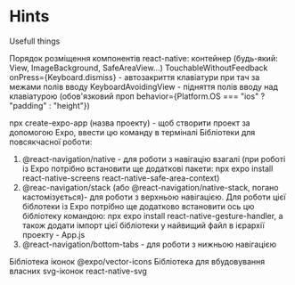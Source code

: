 # Hints
Usefull things

Порядок розміщення компонентів react-native:
контейнер (будь-який: View, ImageBackground, SafeAreaView...)
TouchableWithoutFeedback onPress={Keyboard.dismiss} - автозакриття клавіатури при тач за межами полів вводу
KeyboardAvoidingView - підняття полів вводу над клавіатурою (обов'язковий проп behavior={Platform.OS === "ios" ? "padding" : "height"})

npx create-expo-app (назва проекту) - щоб створити проект за допомогою Expo, ввести цю команду в терміналі
Бібліотеки для повсякчасної роботи:
1) @react-navigation/native - для роботи з навігацію взагалі (при роботі із Expo потрібно встановити ще додаткові пакети: npx expo install react-native-screens react-native-safe-area-context)
2) @reac-navigation/stack (або @react-navigation/native-stack, погано кастомізується)- для роботи з верхньою навігацією. Для роботи цієї біблотеки із Expo потрібно ще додатково встановити ось цю бібліотеку командою: npx expo install react-native-gesture-handler, а також додати імпорт цієї бібліотеки у найвищий файл в ієрархії проекту - App.js
3) @react-navigation/bottom-tabs - для роботи з нижньою навігацією

Бібліотека іконок @expo/vector-icons
Бібліотека для вбудовування власних svg-іконок react-native-svg
